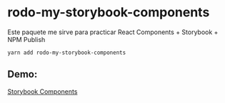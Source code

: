 # rodo-my-storybook-components

Este paquete me sirve para practicar React Components + Storybook + NPM Publish

```
yarn add rodo-my-storybook-components
```

## Demo:
[Storybook Components](https://rodolfole.github.io/sb-components/?path=/story/ui-mylabel--basic)